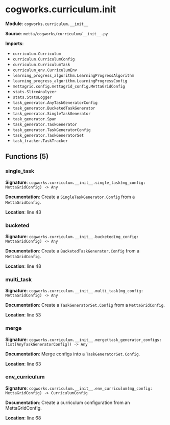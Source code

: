 # cogworks.curriculum.__init__

**Module**: `cogworks.curriculum.__init__`

**Source**: `metta/cogworks/curriculum/__init__.py`

**Imports**:
- `curriculum.Curriculum`
- `curriculum.CurriculumConfig`
- `curriculum.CurriculumTask`
- `curriculum_env.CurriculumEnv`
- `learning_progress_algorithm.LearningProgressAlgorithm`
- `learning_progress_algorithm.LearningProgressConfig`
- `mettagrid.config.mettagrid_config.MettaGridConfig`
- `stats.SliceAnalyzer`
- `stats.StatsLogger`
- `task_generator.AnyTaskGeneratorConfig`
- `task_generator.BucketedTaskGenerator`
- `task_generator.SingleTaskGenerator`
- `task_generator.Span`
- `task_generator.TaskGenerator`
- `task_generator.TaskGeneratorConfig`
- `task_generator.TaskGeneratorSet`
- `task_tracker.TaskTracker`

## Functions (5)

### single_task

**Signature**: `cogworks.curriculum.__init__.single_task(mg_config: MettaGridConfig) -> Any`

**Documentation**: Create a `SingleTaskGenerator.Config` from a `MettaGridConfig`.

**Location**: line 43

### bucketed

**Signature**: `cogworks.curriculum.__init__.bucketed(mg_config: MettaGridConfig) -> Any`

**Documentation**: Create a `BucketedTaskGenerator.Config` from a `MettaGridConfig`.

**Location**: line 48

### multi_task

**Signature**: `cogworks.curriculum.__init__.multi_task(mg_config: MettaGridConfig) -> Any`

**Documentation**: Create a `TaskGeneratorSet.Config` from a `MettaGridConfig`.

**Location**: line 53

### merge

**Signature**: `cogworks.curriculum.__init__.merge(task_generator_configs: list[AnyTaskGeneratorConfig]) -> Any`

**Documentation**: Merge configs into a `TaskGeneratorSet.Config`.

**Location**: line 63

### env_curriculum

**Signature**: `cogworks.curriculum.__init__.env_curriculum(mg_config: MettaGridConfig) -> CurriculumConfig`

**Documentation**: Create a curriculum configuration from an MettaGridConfig.

**Location**: line 68

